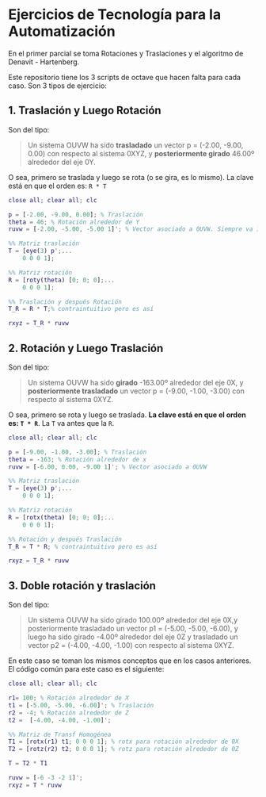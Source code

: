 # Ejercicios de Tecnología para la Automatización

En el primer parcial se toma Rotaciones y Traslaciones y el algoritmo de Denavit - Hartenberg.

Este repositorio tiene los 3 scripts de octave que hacen falta para cada caso. Son 3 tipos de ejercicio:

## 1. Traslación y Luego Rotación

Son del tipo:
> Un sistema OUVW ha sido **trasladado** un vector p = (-2.00, -9.00, 0.00) con respecto al sistema 0XYZ, y **posteriormente girado** 46.00º alrededor del eje 0Y.

O sea, primero se traslada y luego se rota (o se gira, es lo mismo). La clave está en que el orden es: `R * T`


```matlab
close all; clear all; clc

p = [-2.00, -9.00, 0.00]; % Traslación
theta = 46; % Rotación alrededor de Y
ruvw = [-2.00, -5.00, -5.00 1]'; % Vector asociado a 0UVW. Siempre va 1 al final

%% Matriz traslación
T = [eye(3) p';...
    0 0 0 1];

%% Matriz rotación
R = [roty(theta) [0; 0; 0];...
    0 0 0 1];

%% Traslación y después Rotación
T_R = R * T;% contraintuitivo pero es así

rxyz = T_R * ruvw
```


## 2. Rotación y Luego Traslación

Son del tipo:
> Un sistema OUVW ha sido **girado** -163.00º alrededor del eje 0X, y **posteriormente trasladado** un vector p = (-9.00, -1.00, -3.00) con respecto al sistema 0XYZ.


O sea, primero se rota y luego se traslada.
**La clave está en que el orden es: `T * R`**. La `T` va antes que la `R`.


```matlab
close all; clear all; clc

p = [-9.00, -1.00, -3.00]; % Traslación
theta = -163; % Rotación alrededor de x
ruvw = [-6.00, 0.00, -9.00 1]'; % Vector asociado a 0UVW

%% Matriz traslación
T = [eye(3) p';...
    0 0 0 1];

%% Matriz rotación
R = [rotx(theta) [0; 0; 0];...
    0 0 0 1];

%% Rotación y después Traslación
T_R = T * R; % contraintuitivo pero es así

rxyz = T_R * ruvw

```

## 3. Doble rotación y traslación

Son del tipo:
> Un sistema OUVW ha sido girado 100.00º alrededor del eje 0X,y posteriormente trasladado un vector p1 = (-5.00, -5.00, -6.00), y luego ha sido girado -4.00º alrededor del eje 0Z y trasladado un vector p2 = (-4.00, -4.00, -1.00) con respecto al sistema 0XYZ.

En este caso se toman los mismos conceptos que en los casos anteriores. El código común para este caso es el siguiente:

```matlab
close all; clear all; clc

r1= 100; % Rotación alrededor de X
t1 = [-5.00, -5.00, -6.00]'; % Traslación
r2 = -4; % Rotación alrededor de Z
t2 =  [-4.00, -4.00, -1.00]';

%% Matriz de Transf Homogénea
T1 = [rotx(r1) t1; 0 0 0 1]; % rotx para rotación alrededor de 0X
T2 = [rotz(r2) t2; 0 0 0 1]; % rotz para rotación alrededor de 0Z

T = T2 * T1

ruvw = [-6 -3 -2 1]';
rxyz = T * ruvw
```